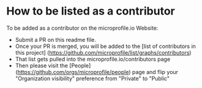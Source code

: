 # How to be listed as a contributor

To be added as a contributor on the microprofile.io Website:

* Submit a PR on this readme file.
* Once your PR is merged, you will be added to the [list of contributors in this project] (https://github.com/microprofile/list/graphs/contributors)
* That list gets pulled into the microprofile.io/contributors page
* Then please visit the [People] (https://github.com/orgs/microprofile/people) page and flip your "Organization visibility" preference from "Private" to "Public"
 